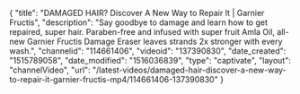 {
    "title": "DAMAGED HAIR? Discover A New Way to Repair It | Garnier Fructis",
    "description": "Say goodbye to damage and learn how to get repaired, super hair. Paraben-free and infused with super fruit Amla Oil, all-new Garnier Fructis Damage Eraser leaves strands 2x stronger with every wash.",
    "channelid": "114661406",
    "videoid": "137390830",
    "date_created": "1515789058",
    "date_modified": "1516036839",
    "type": "captivate",
    "layout": "channelVideo",
    "url": "\/latest-videos\/damaged-hair-discover-a-new-way-to-repair-it-garnier-fructis-mp4\/114661406-137390830"
}